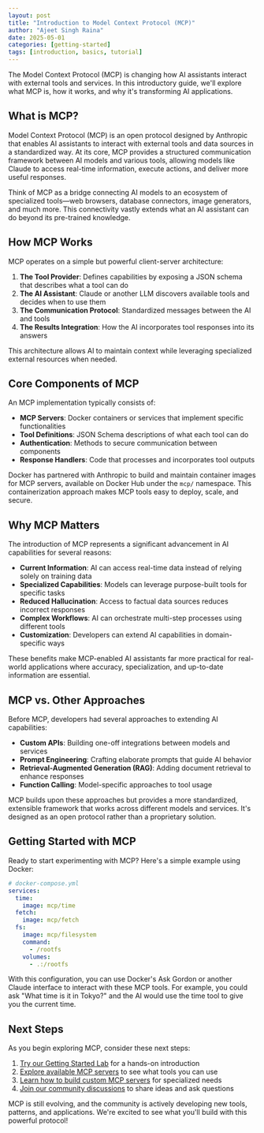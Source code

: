 ```yaml
---
layout: post
title: "Introduction to Model Context Protocol (MCP)"
author: "Ajeet Singh Raina"
date: 2025-05-01
categories: [getting-started]
tags: [introduction, basics, tutorial]
---
```


The Model Context Protocol (MCP) is changing how AI assistants interact with external tools and services. In this introductory guide, we'll explore what MCP is, how it works, and why it's transforming AI applications.

## What is MCP?

Model Context Protocol (MCP) is an open protocol designed by Anthropic that enables AI assistants to interact with external tools and data sources in a standardized way. At its core, MCP provides a structured communication framework between AI models and various tools, allowing models like Claude to access real-time information, execute actions, and deliver more useful responses.

Think of MCP as a bridge connecting AI models to an ecosystem of specialized tools—web browsers, database connectors, image generators, and much more. This connectivity vastly extends what an AI assistant can do beyond its pre-trained knowledge.

## How MCP Works

MCP operates on a simple but powerful client-server architecture:

1. **The Tool Provider**: Defines capabilities by exposing a JSON schema that describes what a tool can do
2. **The AI Assistant**: Claude or another LLM discovers available tools and decides when to use them
3. **The Communication Protocol**: Standardized messages between the AI and tools
4. **The Results Integration**: How the AI incorporates tool responses into its answers

This architecture allows AI to maintain context while leveraging specialized external resources when needed.

## Core Components of MCP

An MCP implementation typically consists of:

- **MCP Servers**: Docker containers or services that implement specific functionalities
- **Tool Definitions**: JSON Schema descriptions of what each tool can do
- **Authentication**: Methods to secure communication between components
- **Response Handlers**: Code that processes and incorporates tool outputs

Docker has partnered with Anthropic to build and maintain container images for MCP servers, available on Docker Hub under the `mcp/` namespace. This containerization approach makes MCP tools easy to deploy, scale, and secure.

## Why MCP Matters

The introduction of MCP represents a significant advancement in AI capabilities for several reasons:

- **Current Information**: AI can access real-time data instead of relying solely on training data
- **Specialized Capabilities**: Models can leverage purpose-built tools for specific tasks
- **Reduced Hallucination**: Access to factual data sources reduces incorrect responses
- **Complex Workflows**: AI can orchestrate multi-step processes using different tools
- **Customization**: Developers can extend AI capabilities in domain-specific ways

These benefits make MCP-enabled AI assistants far more practical for real-world applications where accuracy, specialization, and up-to-date information are essential.

## MCP vs. Other Approaches

Before MCP, developers had several approaches to extending AI capabilities:

- **Custom APIs**: Building one-off integrations between models and services
- **Prompt Engineering**: Crafting elaborate prompts that guide AI behavior
- **Retrieval-Augmented Generation (RAG)**: Adding document retrieval to enhance responses
- **Function Calling**: Model-specific approaches to tool usage

MCP builds upon these approaches but provides a more standardized, extensible framework that works across different models and services. It's designed as an open protocol rather than a proprietary solution.

## Getting Started with MCP

Ready to start experimenting with MCP? Here's a simple example using Docker:

```yaml
# docker-compose.yml
services:
  time:
    image: mcp/time
  fetch:
    image: mcp/fetch
  fs:
    image: mcp/filesystem
    command:
      - /rootfs
    volumes:
      - .:/rootfs
```

With this configuration, you can use Docker's Ask Gordon or another Claude interface to interact with these MCP tools. For example, you could ask "What time is it in Tokyo?" and the AI would use the time tool to give you the current time.

## Next Steps

As you begin exploring MCP, consider these next steps:

1. [Try our Getting Started Lab](/labs/01-getting-started/README.html) for a hands-on introduction
2. [Explore available MCP servers](/categories/mcp-servers/) to see what tools you can use
3. [Learn how to build custom MCP servers](/labs/02-custom-mcp-server/README.html) for specialized needs
4. [Join our community discussions](https://github.com/ajeetraina/mcp-portal/discussions) to share ideas and ask questions

MCP is still evolving, and the community is actively developing new tools, patterns, and applications. We're excited to see what you'll build with this powerful protocol!